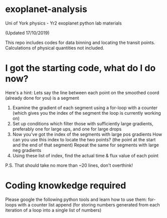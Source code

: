 # exoplanet-analysis

Uni of York physics - Yr2 exoplanet python lab materials 

(Updated 17/10/2019) 

This repo includes codes for data binning and locating the transit points. 
Calculations of physical quantities not included. 


# I got the starting code, what do I do now?

Here's a hint:
Lets say the line between each point on the smoothed coord (already done for you) is a segment
1. Examine the gradient of each segment using a for-loop with a counter (which gives you the index of the segment the loop is currently working on)
2. Set up conditions which filter those with sufficiently large gradients, preferably one for large ups, and one for large drops 
3. Now you've got the index of the segments with large pos gradients 
How can you use this index to locate the two points? (the point at the start and the end of that segment)
Repeat the same for segments with large neg gradients 
4. Using these list of index, find the actual time & flux value of each point 

P.S. That should take no more than ~20 lines, don't overthink! 

# Coding knowkedge required 

Please google the following python tools and learn how to use them: 
for-loops with a counter 
list 
append  (for storing numbers generated from each iteration of a loop into a single list of numbers)
